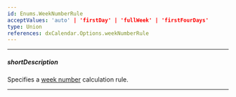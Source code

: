 ```yaml
---
id: Enums.WeekNumberRule
acceptValues: 'auto' | 'firstDay' | 'fullWeek' | 'firstFourDays'
type: Union
references: dxCalendar.Options.weekNumberRule
---
```

---
##### shortDescription
Specifies a [week number](/api-reference/10%20UI%20Components/dxCalendar/1%20Configuration/showWeekNumbers.md '/Documentation/ApiReference/UI_Components/dxCalendar/Configuration/#showWeekNumbers') calculation rule.

---
